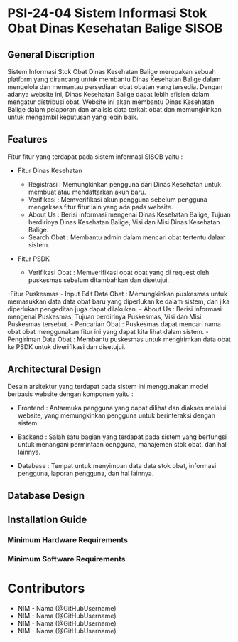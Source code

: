 # PSI-24-04 Sistem Informasi Stok Obat Dinas Kesehatan Balige SISOB

## General Discription
Sistem Informasi Stok Obat Dinas Kesehatan Balige merupakan sebuah platform yang dirancang untuk membantu Dinas Kesehatan Balige dalam mengelola dan memantau persediaan obat obatan yang tersedia. Dengan adanya website ini, Dinas Kesehatan Balige dapat lebih efisien dalam mengatur distribusi obat. Website ini akan membantu Dinas Kesehatan Balige dalam pelaporan dan analisis data terkait obat dan memungkinkan untuk mengambil keputusan yang lebih baik.

## Features

Fitur fitur yang terdapat pada sistem informasi SISOB yaitu :

- Fitur Dinas Kesehatan
  - Registrasi : Memungkinkan pengguna dari Dinas Kesehatan untuk membuat atau mendaftarkan akun baru.
  - Verifikasi : Memverifikasi akun pengguna sebelum pengguna mengakses fitur fitur lain yang ada pada website.
  - About Us : Berisi informasi mengenai Dinas Kesehatan Balige, Tujuan berdirinya Dinas Kesehatan Balige, Visi dan Misi Dinas Kesehatan Balige.
  - Search Obat : Membantu admin dalam mencari obat tertentu dalam sistem.

 
- Fitur PSDK
  - Verifikasi Obat : Memverifikasi obat obat yang di request oleh puskesmas sebelum ditambahkan dan disetujui.


-Fitur Puskesmas 
    - Input Edit Data Obat : Memungkinkan puskesmas untuk memasukkan data data obat baru yang diperlukan ke dalam sistem, dan jika diperlukan pengeditan juga dapat dilakukan.
    - About Us : Berisi informasi mengenai Puskesmas, Tujuan berdirinya Puskesmas, Visi dan Misi Puskesmas tersebut.
    - Pencarian Obat : Puskesmas dapat mencari nama obat obat menggunakan fitur ini yang dapat kita lihat dalam sistem.
    - Pengiriman Data Obat : Membantu puskesmas untuk mengirimkan data obat ke PSDK untuk diverifikasi dan disetujui.


## Architectural Design

Desain arsitektur yang terdapat pada sistem ini menggunakan model berbasis website dengan komponen yaitu :

- Frontend : Antarmuka pengguna yang dapat dilihat dan diakses melalui website, yang memungkinkan pengguna untuk berinteraksi dengan sistem.

- Backend : Salah satu bagian yang terdapat pada sistem yang berfungsi untuk menangani permintaan oengguna, manajemen stok obat, dan hal lainnya.

- Database : Tempat untuk menyimpan data data stok obat, informasi pengguna, laporan pengguna, dan hal lainnya.



## Database Design

## Installation Guide

### Minimum Hardware Requirements

### Minimum Software Requirements

# Contributors
+ NIM - Nama (@GitHubUsername)
+ NIM - Nama (@GitHubUsername)
+ NIM - Nama (@GitHubUsername)
+ NIM - Nama (@GitHubUsername)
